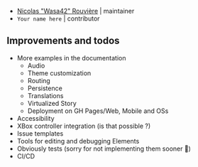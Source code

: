 * [Nicolas "Wasa42" Rouvière](https://github.com/WaSa42) | maintainer
* `Your name here` | contributor

## Improvements and todos
* More examples in the documentation
  * Audio
  * Theme customization
  * Routing
  * Persistence
  * Translations
  * Virtualized Story
  * Deployment on GH Pages/Web, Mobile and OSs
* Accessibility
* XBox controller integration (is that possible ?)
* Issue templates
* Tools for editing and debugging Elements
* Obviously tests (sorry for not implementing them sooner 🤷)
* CI/CD
